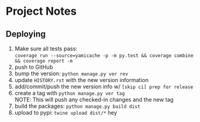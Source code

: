 # Project Notes

## Deploying

1.  Make sure all tests pass:  
`coverage run --source=yamicache -p -m py.test && coverage combine && coverage report -m`
1.  push to GitHub
1.  bump the version: `python manage.py ver rev`
1.  update `HISTORY.rst` with the new version information
1.  add/commit/push the new version info w/ `[skip ci] prep for release`
1.  create a tag with `python manage.py ver tag`  
    NOTE: This will push any checked-in changes and the new tag
1.  build the packages: `python manage.py build dist`
1.  upload to pypi: `twine upload dist/*`
hey
